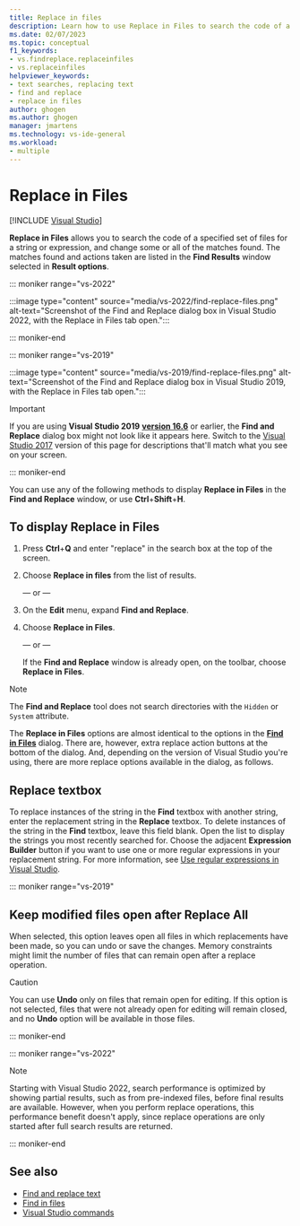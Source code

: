 ```yaml
---
title: Replace in files
description: Learn how to use Replace in Files to search the code of a specified set of files for a string or expression and change some or all of the matches found.
ms.date: 02/07/2023
ms.topic: conceptual
f1_keywords:
- vs.findreplace.replaceinfiles
- vs.replaceinfiles
helpviewer_keywords:
- text searches, replacing text
- find and replace
- replace in files
author: ghogen
ms.author: ghogen
manager: jmartens
ms.technology: vs-ide-general
ms.workload:
- multiple
---
```

# Replace in Files

 [!INCLUDE [Visual Studio](~/includes/applies-to-version/vs-windows-only.md)]

**Replace in Files** allows you to search the code of a specified set of files for a string or expression, and change some or all of the matches found. The matches found and actions taken are listed in the **Find Results** window selected in **Result options**.

::: moniker range="vs-2022"

:::image type="content" source="media/vs-2022/find-replace-files.png" alt-text="Screenshot of the Find and Replace dialog box in Visual Studio 2022, with the Replace in Files tab open.":::

::: moniker-end

::: moniker range="vs-2019"

:::image type="content" source="media/vs-2019/find-replace-files.png" alt-text="Screenshot of the Find and Replace dialog box in Visual Studio 2019, with the Replace in Files tab open.":::

> [!IMPORTANT]
> If you are using **Visual Studio 2019** [**version 16.6**](/visualstudio/releases/2019/release-notes-v16.6/) or earlier, the **Find and Replace** dialog box might not look like it appears here. Switch to the [Visual Studio 2017](find-in-files.md?view=vs-2017&preserve-view=true) version of this page for descriptions that'll match what you see on your screen.

::: moniker-end

You can use any of the following methods to display **Replace in Files** in the **Find and Replace** window, or use **Ctrl**+**Shift**+**H**.

## To display Replace in Files

1. Press **Ctrl**+**Q** and enter "replace" in the search box at the top of the screen.

1. Choose **Replace in files** from the list of results.

   — or —

1. On the **Edit** menu, expand **Find and Replace**.

1. Choose **Replace in Files**.

   — or —

   If the **Find and Replace** window is already open, on the toolbar, choose **Replace in Files**.

> [!NOTE]
> The **Find and Replace** tool does not search directories with the `Hidden` or `System` attribute.

The **Replace in Files** options are almost identical to the options in the **[Find in Files](find-in-files.md)** dialog. There are, however, extra replace action buttons at the bottom of the dialog. And, depending on the version of Visual Studio you're using, there are more replace options available in the dialog, as follows.

## Replace textbox

To replace instances of the string in the **Find** textbox with another string, enter the replacement string in the **Replace** textbox. To delete instances of the string in the **Find** textbox, leave this field blank. Open the list to display the strings you most recently searched for. Choose the adjacent **Expression Builder** button if you want to use one or more regular expressions in your replacement string. For more information, see [Use regular expressions in Visual Studio](../ide/using-regular-expressions-in-visual-studio.md).

::: moniker range="vs-2019"

## Keep modified files open after Replace All

When selected, this option leaves open all files in which replacements have been made, so you can undo or save the changes. Memory constraints might limit the number of files that can remain open after a replace operation.

> [!CAUTION]
> You can use **Undo** only on files that remain open for editing. If this option is not selected, files that were not already open for editing will remain closed, and no **Undo** option will be available in those files.

::: moniker-end

::: moniker range="vs-2022"

> [!NOTE]
> Starting with Visual Studio 2022, search performance is optimized by showing partial results, such as from pre-indexed files, before final results are available. However, when you perform replace operations, this performance benefit doesn't apply, since replace operations are only started after full search results are returned.

::: moniker-end

## See also

- [Find and replace text](../ide/finding-and-replacing-text.md)
- [Find in files](../ide/find-in-files.md)
- [Visual Studio commands](../ide/reference/visual-studio-commands.md)
